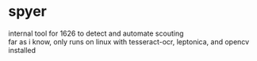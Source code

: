 <h1>spyer</h1>
internal tool for 1626 to detect and automate scouting
<br>
far as i know, only runs on linux with tesseract-ocr, leptonica, and opencv installed
